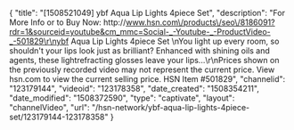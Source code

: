 {
    "title": "[1508521049] ybf Aqua Lip Lights 4piece Set",
    "description": "For More Info or to Buy Now: http:\/\/www.hsn.com\/products\/seo\/8186091?rdr=1&sourceid=youtube&cm_mmc=Social-_-Youtube-_-ProductVideo-_-501829\r\nybf Aqua Lip Lights 4piece Set  \nYou light up every room,  so shouldn't your lips look just as brilliant? Enhanced with shining oils and agents, these lightrefracting glosses leave your lips...\r\nPrices shown on the previously recorded video may not represent the current price.  View hsn.com to view the current selling price. HSN Item #501829",
    "channelid": "123179144",
    "videoid": "123178358",
    "date_created": "1508354211",
    "date_modified": "1508372590",
    "type": "captivate",
    "layout": "channelVideo",
    "url": "\/hsn-network\/ybf-aqua-lip-lights-4piece-set\/123179144-123178358"
}